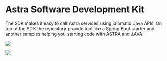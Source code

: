 # Astra Software Development Kit

The SDK makes it easy to call Astra services using idiomatic Java APIs. On top of the SDK the repository provide tool like a Spring Boot starter and another samples helping you starting code with ASTRA and JAVA.

<p align="left">
 <a href="https://github.com/datastax/astra-sdk-java/wiki">
  <img src="https://dabuttonfactory.com/button.png?t=Reference Documentation&f=Roboto-Bold&ts=26&tc=fff&hp=45&vp=20&c=11&bgt=unicolored&bgc=1598d7" />
 </a>
</p>

[![](https://github.com/datastax/astra-sdk-java/blob/main/docs/img/wiki.png?raw=true)](https://github.com/datastax/astra-sdk-java/wiki)




